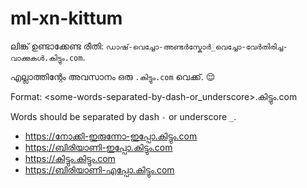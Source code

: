 # ml-xn-kittum

ലിങ്ക് ഉണ്ടാക്കേണ്ട രീതി: `ഡാഷ്-വെച്ചോ-അണ്ടർസ്കോർ_വെച്ചോ-വേർതിരിച്ച-വാക്കുകൾ.കിട്ടും.com`.

എല്ലാത്തിന്റേം അവസാനം ഒരു `.കിട്ടും.com` വെക്ക്. 😌

Format: <some-words-separated-by-dash-or_underscore>.കിട്ടും.com

Words should be separated by dash `-` or underscore `_`.

* https://നോക്കി-ഇരുന്നോ-ഇപ്പോ.കിട്ടും.com
* https://ബിരിയാണി-ഇപ്പോ.കിട്ടും.com
* https://കിട്ടും.കിട്ടും.com
* https://ബിരിയാണി-എപ്പോ.കിട്ടും.com